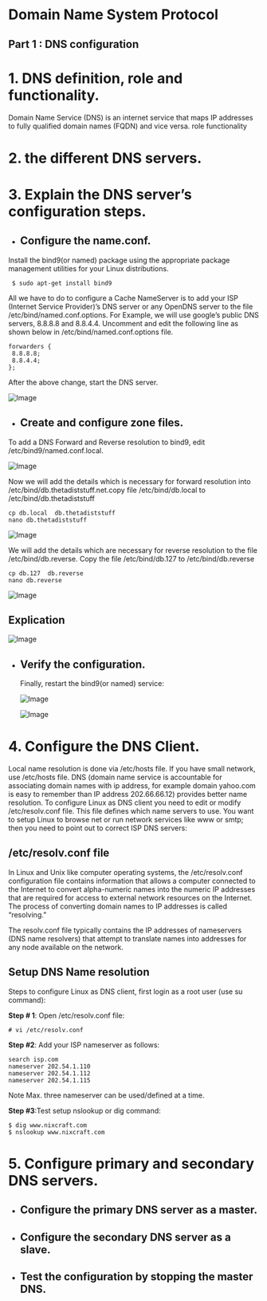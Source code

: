 # Domain Name System Protocol

## Part 1 : DNS configuration

# 1. DNS definition, role and functionality.

Domain Name Service (DNS) is an internet service that maps IP addresses to fully qualified domain names (FQDN) and vice versa.
role 
functionality
# 2. the different DNS servers.


# 3. Explain the DNS server’s configuration steps.
   - ## Configure the name.conf.
   
   Install the bind9(or named) package using the appropriate package management utilities for your Linux distributions.
   ```
    $ sudo apt-get install bind9
   ```
   All we have to do to configure a Cache NameServer is to add your ISP (Internet Service Provider)’s DNS server or any OpenDNS server to the file /etc/bind/named.conf.options. For Example, we will use google’s public DNS servers, 8.8.8.8 and 8.8.4.4.
   Uncomment and edit the following line as shown below in /etc/bind/named.conf.options file.
   ```
   forwarders {
    8.8.8.8;
    8.8.4.4;
};
   ```
   After the above change, start the DNS server.
   
   ![Image](dns1.jpeg)
   
   - ## Create and configure zone files.

To add a DNS Forward and Reverse resolution to bind9, edit /etc/bind9/named.conf.local.

![Image](dns2.jpeg)

Now we will add the details which is necessary for forward resolution into /etc/bind/db.thetadiststuff.net.copy file /etc/bind/db.local to /etc/bind/db.thetadiststuff
```
cp db.local  db.thetadiststuff
nano db.thetadiststuff
```
![Image](dns3.jpeg)

We will add the details which are necessary for reverse resolution to the file /etc/bind/db.reverse. Copy the file /etc/bind/db.127 to /etc/bind/db.reverse
```
cp db.127  db.reverse
nano db.reverse
```
![Image](dns4.jpeg)
## Explication
![Image](explication.png)


   - ## Verify the configuration.
     Finally, restart the bind9(or named) service:
     
       ![Image](dns5.jpeg)
       
       ![Image](dns7.jpeg)
# 4. Configure the DNS Client.

Local name resolution is done via /etc/hosts file. If you have small network, use /etc/hosts file. DNS (domain name service is accountable for associating domain names with ip address, for example domain yahoo.com is easy to remember than IP address 202.66.66.12) provides better name resolution. To configure Linux as DNS client you need to edit or modify /etc/resolv.conf file. This file defines which name servers to use. You want to setup Linux to browse net or run network services like www or smtp; then you need to point out to correct ISP DNS servers:

## /etc/resolv.conf file

In Linux and Unix like computer operating systems, the /etc/resolv.conf configuration file contains information that allows a computer connected to the Internet to convert alpha-numeric names into the numeric IP addresses that are required for access to external network resources on the Internet. The process of converting domain names to IP addresses is called “resolving.”

The resolv.conf file typically contains the IP addresses of nameservers (DNS name resolvers) that attempt to translate names into addresses for any node available on the network.

## Setup DNS Name resolution
Steps to configure Linux as DNS client, first login as a root user (use su command):

**Step # 1**: Open /etc/resolv.conf file:

`# vi /etc/resolv.conf`

**Step #2**: Add your ISP nameserver as follows:
```
search isp.com
nameserver 202.54.1.110
nameserver 202.54.1.112
nameserver 202.54.1.115
```
Note Max. three nameserver can be used/defined at a time.

**Step #3**:Test setup nslookup or dig command:
```
$ dig www.nixcraft.com
$ nslookup www.nixcraft.com
```   


# 5. Configure primary and secondary DNS servers.
   -  ## Configure the primary DNS server as a master.
   -  ## Configure the secondary DNS server as a slave.
   -  ## Test the configuration by stopping the master DNS.
